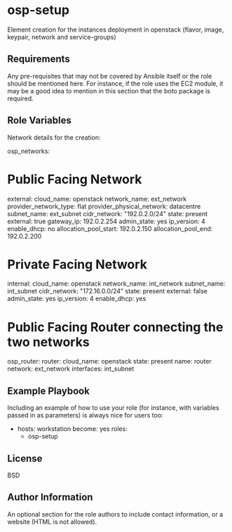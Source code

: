 osp-setup
=========

Element creation for the instances deployment in openstack (flavor, image, keypair, network and service-groups)

Requirements
------------

Any pre-requisites that may not be covered by Ansible itself or the role should be mentioned here. For instance, if the role uses the EC2 module, it may be a good idea to mention in this section that the boto package is required.

Role Variables
--------------
Network details for the creation:

osp_networks:
  # Public Facing Network   
  external:
    cloud_name: openstack
    network_name: ext_network
    provider_network_type: flat
    provider_physical_network: datacentre
    subnet_name: ext_subnet
    cidr_network: "192.0.2.0/24"
    state: present
    external: true
    gateway_ip: 192.0.2.254
    admin_state: yes
    ip_version: 4
    enable_dhcp: no
    allocation_pool_start: 192.0.2.150
    allocation_pool_end: 192.0.2.200


  # Private Facing Network   
  internal:
    cloud_name: openstack
    network_name: int_network
    subnet_name: int_subnet
    cidr_network: "172.16.0.0/24"
    state: present
    external: false
    admin_state: yes
    ip_version: 4
    enable_dhcp: yes

  # Public Facing Router connecting the two networks
osp_router:
  router:
    cloud_name: openstack
    state: present
    name: router
    network: ext_network
    interfaces: int_subnet

Example Playbook
----------------

Including an example of how to use your role (for instance, with variables passed in as parameters) is always nice for users too:

- hosts: workstation
  become: yes
  roles:
    - osp-setup


License
-------

BSD

Author Information
------------------

An optional section for the role authors to include contact information, or a website (HTML is not allowed).
